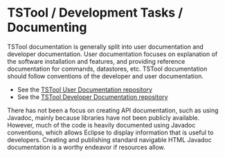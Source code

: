# TSTool / Development Tasks / Documenting 

TSTool documentation is generally split into user documentation and developer documentation.
User documentation focuses on explanation of the software installation and features, and
providing reference documentation for commands, datastores, etc.
TSTool documentation should follow conventions of the developer and user documentation.

* See the [TSTool User Documentation repository](https://github.com/OpenCDSS/cdss-app-tstool-doc-user)
* See the [TSTool Developer Documentation repository](https://github.com/OpenCDSS/cdss-app-tstool-doc-dev)

There has not been a focus on creating API documentation, such as using Javadoc,
mainly because libraries have not been publicly available.
However, much of the code is heavily documented using Javadoc conventions,
which allows Eclipse to display information that is useful to developers.
Creating and publishing standard navigable HTML Javadoc documentation is a worthy endeavor if resources allow.
